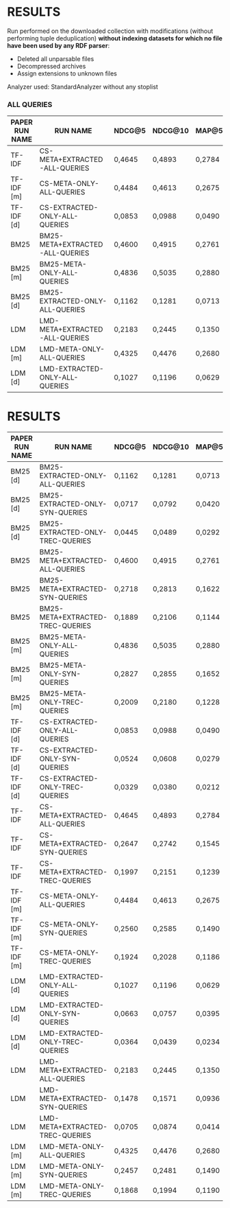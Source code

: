 # RESULTS

Run performed on the downloaded collection with modifications (without performing tuple deduplication) **without indexing datasets for which no file have been used by any RDF parser**:
- Deleted all unparsable files
- Decompressed archives
- Assign extensions to unknown files

Analyzer used: StandardAnalyzer without any stoplist

### ALL QUERIES

|PAPER RUN NAME| RUN NAME                         |       NDCG@5 |       NDCG@10 |       MAP@5 |       MAP@10 |
|--------------|----------------------------------|--------------|---------------|-------------|--------------|
| TF-IDF       | CS-META+EXTRACTED-ALL-QUERIES    |       0,4645 |        0,4893 |      0,2784 |       0,3683 |
| TF-IDF [m]   | CS-META-ONLY-ALL-QUERIES         |       0,4484 |        0,4613 |      0,2675 |       0,3460 |
| TF-IDF [d]   | CS-EXTRACTED-ONLY-ALL-QUERIES    |       0,0853 |        0,0988 |      0,0490 |       0,0614 |
| BM25         | BM25-META+EXTRACTED-ALL-QUERIES  |       0,4600 |        0,4915 |      0,2761 |       0,3636 |
| BM25 [m]     | BM25-META-ONLY-ALL-QUERIES       |       0,4836 |        0,5035 |      0,2880 |       0,3786 |
| BM25 [d]     | BM25-EXTRACTED-ONLY-ALL-QUERIES  |       0,1162 |        0,1281 |      0,0713 |       0,0840 |
| LDM          | LMD-META+EXTRACTED-ALL-QUERIES   |       0,2183 |        0,2445 |      0,1350 |       0,1650 |
| LDM [m]      | LMD-META-ONLY-ALL-QUERIES        |       0,4325 |        0,4476 |      0,2680 |       0,3390 |
| LDM [d]      | LMD-EXTRACTED-ONLY-ALL-QUERIES   |       0,1027 |        0,1196 |      0,0629 |       0,0759 |

# RESULTS

|PAPER RUN NAME| RUN NAME                         |       NDCG@5 |       NDCG@10 |       MAP@5 |       MAP@10 |
|--------------|----------------------------------|--------------|---------------|-------------|--------------|
| BM25 [d]     | BM25-EXTRACTED-ONLY-ALL-QUERIES  |       0,1162 |        0,1281 |      0,0713 |       0,0840 |
| BM25 [d]     | BM25-EXTRACTED-ONLY-SYN-QUERIES  |       0,0717 |        0,0792 |      0,0420 |       0,0503 |
| BM25 [d]     | BM25-EXTRACTED-ONLY-TREC-QUERIES |       0,0445 |        0,0489 |      0,0292 |       0,0337 |
| BM25         | BM25-META+EXTRACTED-ALL-QUERIES  |       0,4600 |        0,4915 |      0,2761 |       0,3636 |
| BM25         | BM25-META+EXTRACTED-SYN-QUERIES  |       0,2718 |        0,2813 |      0,1622 |       0,2094 |
| BM25         | BM25-META+EXTRACTED-TREC-QUERIES |       0,1889 |        0,2106 |      0,1144 |       0,1546 |
| BM25 [m]     | BM25-META-ONLY-ALL-QUERIES       |       0,4836 |        0,5035 |      0,2880 |       0,3786 |
| BM25 [m]     | BM25-META-ONLY-SYN-QUERIES       |       0,2827 |        0,2855 |      0,1652 |       0,2146 |
| BM25 [m]     | BM25-META-ONLY-TREC-QUERIES      |       0,2009 |        0,2180 |      0,1228 |       0,1640 |
| TF-IDF [d]   | CS-EXTRACTED-ONLY-ALL-QUERIES    |       0,0853 |        0,0988 |      0,0490 |       0,0614 |
| TF-IDF [d]   | CS-EXTRACTED-ONLY-SYN-QUERIES    |       0,0524 |        0,0608 |      0,0279 |       0,0367 |
| TF-IDF [d]   | CS-EXTRACTED-ONLY-TREC-QUERIES   |       0,0329 |        0,0380 |      0,0212 |       0,0247 |
| TF-IDF       | CS-META+EXTRACTED-ALL-QUERIES    |       0,4645 |        0,4893 |      0,2784 |       0,3683 |
| TF-IDF       | CS-META+EXTRACTED-SYN-QUERIES    |       0,2647 |        0,2742 |      0,1545 |       0,2041 |
| TF-IDF       | CS-META+EXTRACTED-TREC-QUERIES   |       0,1997 |        0,2151 |      0,1239 |       0,1642 |
| TF-IDF [m]   | CS-META-ONLY-ALL-QUERIES         |       0,4484 |        0,4613 |      0,2675 |       0,3460 |
| TF-IDF [m]   | CS-META-ONLY-SYN-QUERIES         |       0,2560 |        0,2585 |      0,1490 |       0,1909 |
| TF-IDF [m]   | CS-META-ONLY-TREC-QUERIES        |       0,1924 |        0,2028 |      0,1186 |       0,1551 |
| LDM [d]      | LMD-EXTRACTED-ONLY-ALL-QUERIES   |       0,1027 |        0,1196 |      0,0629 |       0,0759 |
| LDM [d]      | LMD-EXTRACTED-ONLY-SYN-QUERIES   |       0,0663 |        0,0757 |      0,0395 |       0,0471 |
| LDM [d]      | LMD-EXTRACTED-ONLY-TREC-QUERIES  |       0,0364 |        0,0439 |      0,0234 |       0,0288 |
| LDM          | LMD-META+EXTRACTED-ALL-QUERIES   |       0,2183 |        0,2445 |      0,1350 |       0,1650 |
| LDM          | LMD-META+EXTRACTED-SYN-QUERIES   |       0,1478 |        0,1571 |      0,0936 |       0,1103 |
| LDM          | LMD-META+EXTRACTED-TREC-QUERIES  |       0,0705 |        0,0874 |      0,0414 |       0,0547 |
| LDM [m]      | LMD-META-ONLY-ALL-QUERIES        |       0,4325 |        0,4476 |      0,2680 |       0,3390 |
| LDM [m]      | LMD-META-ONLY-SYN-QUERIES        |       0,2457 |        0,2481 |      0,1490 |       0,1868 |
| LDM [m]      | LMD-META-ONLY-TREC-QUERIES       |       0,1868 |        0,1994 |      0,1190 |       0,1522 |